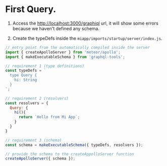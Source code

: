 # First Query.

1. Access the [http://localhost:3000/graphiql](http://localhost:3000/graphiql) url, it will show some errors because we haven't defined any schema.

2. Create the typeDefs inside the `miapp/imports/startup/server/index.js`.

  ```js
  // entry point from the automatically compiled inside the server
  import { createApolloServer } from 'meteor/apollo';
  import { makeExecutableSchema } from 'graphql-tools';

  // requirement 1 (type definitions)
  const typeDefs = `
    type Query {
      hi: String
    }
  `;

  // requirement 2 (resolvers)
  const resolvers = {
    Query: {
      hi(){
        return `Hello from Mi App`;
      }
    }
  }

  // requirement 3 (schema)
  const schema = makeExecutableSchema({ typeDefs, resolvers });

  // provide the schema to the createAppolloServer function
  createApolloServer({ schema });
  ```